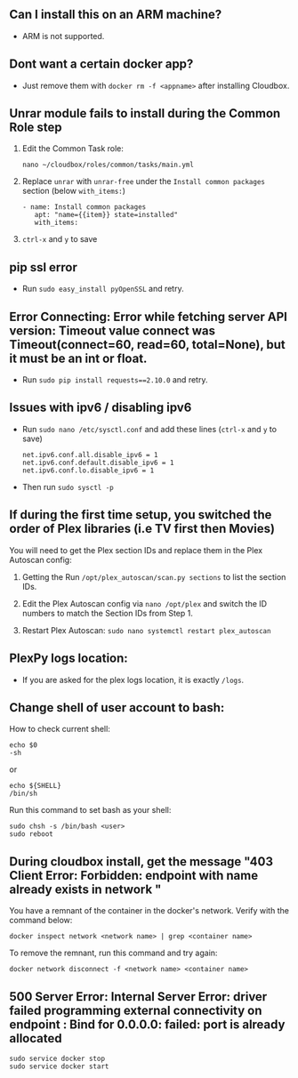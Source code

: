 ## Can I install this on an ARM machine?

  - ARM is not supported.

## Dont want a certain docker app?

  - Just remove them with `docker rm -f <appname>` after installing Cloudbox.

## Unrar module fails to install during the Common Role step


  1. Edit the Common Task role:

      ```
      nano ~/cloudbox/roles/common/tasks/main.yml
      ```

  1. Replace `unrar` with `unrar-free` under the `Install common packages` section (below `with_items:`)

      ```
      - name: Install common packages
         apt: "name={{item}} state=installed"
         with_items:

      ```
  1. `ctrl-x` and `y` to save

## pip ssl error

   - Run `sudo easy_install pyOpenSSL` and retry.


## Error Connecting:  Error while fetching server API version: Timeout value connect was Timeout(connect=60, read=60, total=None), but it must be an int or float.

  - Run `sudo pip install requests==2.10.0` and retry.

## Issues with ipv6 / disabling ipv6

  - Run `sudo nano /etc/sysctl.conf` and add these lines (`ctrl-x` and `y` to save)

    ```
    net.ipv6.conf.all.disable_ipv6 = 1
    net.ipv6.conf.default.disable_ipv6 = 1
    net.ipv6.conf.lo.disable_ipv6 = 1
    ```
  - Then run `sudo sysctl -p`

## If during the first time setup, you switched the order of Plex libraries (i.e TV first then Movies)

  You will need to get the Plex section IDs and replace them in the Plex Autoscan config:

  1. Getting the Run `/opt/plex_autoscan/scan.py sections` to list the section IDs.

  1. Edit the Plex Autoscan config via `nano /opt/plex` and switch the ID numbers to match the Section IDs from Step 1.

  1. Restart Plex Autoscan: `sudo nano systemctl restart plex_autoscan`   

## PlexPy logs location:

  - If you are asked for the plex logs location, it is exactly `/logs`.

## Change shell of user account to bash:

How to check current shell:

```shell
echo $0
-sh
```

or

```shell
echo ${SHELL}
/bin/sh
```

Run this command to set bash as your shell:

```
sudo chsh -s /bin/bash <user>
sudo reboot
```

## During cloudbox install, get the message "403 Client Error: Forbidden: endpoint with name <container name> already exists in network <network name>"

You have a remnant of the container in the docker's network. Verify with the command below:
```
docker inspect network <network name> | grep <container name>
```

To remove the remnant, run this command and try again:

```
docker network disconnect -f <network name> <container name>
```


## 500 Server Error: Internal Server Error: driver failed programming external connectivity on endpoint <container name>: Bind for 0.0.0.0:<port number> failed: port is already allocated

```
sudo service docker stop
sudo service docker start
```
